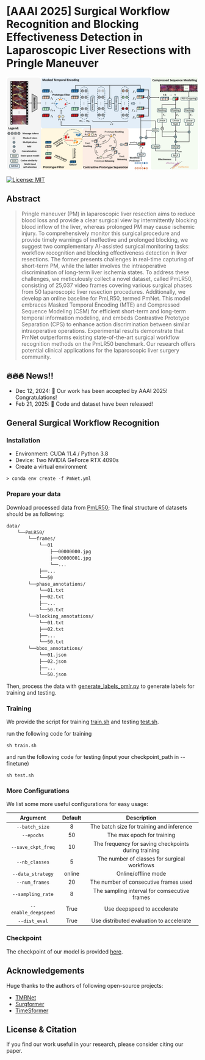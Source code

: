 # [AAAI 2025] Surgical Workflow Recognition and Blocking Effectiveness Detection in Laparoscopic Liver Resections with Pringle Maneuver

<div align=center>
<img src="assets/Pipeline.png">
</div>

[![License: MIT](https://img.shields.io/badge/License-MIT-green.svg)](https://opensource.org/licenses/MIT)

## Abstract

> Pringle maneuver (PM) in laparoscopic liver resection aims to reduce blood loss and provide a clear surgical view by intermittently blocking blood inflow of the liver, whereas prolonged PM may cause ischemic injury. To comprehensively monitor this surgical procedure and provide timely warnings of ineffective and prolonged blocking, we suggest two complementary AI-assisted surgical monitoring tasks: workflow recognition and blocking effectiveness detection in liver resections. The former presents challenges in real-time capturing of short-term PM, while the latter involves the intraoperative discrimination of long-term liver ischemia states. To address these challenges, we meticulously collect a novel dataset, called PmLR50, consisting of 25,037 video frames covering various surgical phases from 50 laparoscopic liver resection procedures. Additionally, we develop an online baseline for PmLR50, termed PmNet. This model embraces Masked Temporal Encoding (MTE) and Compressed Sequence Modeling (CSM) for efficient short-term and long-term temporal information modeling, and embeds Contrastive Prototype Separation (CPS) to enhance action discrimination between similar intraoperative operations. Experimental results demonstrate that PmNet outperforms existing state-of-the-art surgical workflow recognition methods on the PmLR50 benchmark. Our research offers potential clinical applications for the laparoscopic liver surgery community.


## 🔥🔥🔥 News!!
* Dec 12, 2024: 🤗 Our work has been accepted by AAAI 2025! Congratulations!
* Feb 21, 2025: 🚀 Code and dataset have been released!


## General Surgical Workflow Recognition
### Installation
* Environment: CUDA 11.4 / Python 3.8
* Device: Two NVIDIA GeForce RTX 4090s
* Create a virtual environment
```shell
> conda env create -f PmNet.yml
```
### Prepare your data
Download processed data from [PmLR50](https://docs.google.com/forms/d/e/1FAIpQLSf33G5mdwXeqwabfbXnEboMpj48iCNlQBAY_up4kLuZiqCPUQ/viewform?usp=dialog);
The final structure of datasets should be as following:

```bash
data/
    └──PmLR50/
        └──frames/
            └──01
                ├──00000000.jpg
                ├──00000001.jpg
                └──...
            ├──...    
            └──50
        └──phase_annotations/
            └──01.txt
            ├──02.txt
            ├──...
            └──50.txt
        └──blocking_annotations/
            └──01.txt
            ├──02.txt
            ├──...
            └──50.txt
        └──bbox_annotations/
            └──01.json
            ├──02.json
            ├──...
            └──50.json
```
Then, process the data with [generate_labels_pmlr.py]([https://github.com/RascalGdd/PmNet/blob/main/train.sh](https://github.com/RascalGdd/PmNet/blob/main/datasets/data_preprosses/generate_labels_pmlr.py)) to generate labels for training and testing.

### Training
We provide the script for training [train.sh](https://github.com/RascalGdd/PmNet/blob/main/train.sh) and testing [test.sh](https://github.com/RascalGdd/PmNet/blob/main/test.sh).

run the following code for training

```shell
sh train.sh
```
and run the following code for testing (input your checkpoint_path in --finetune)

```shell
sh test.sh
```
### More Configurations

We list some more useful configurations for easy usage:

|        Argument        |  Default  |                Description                |
|:----------------------:|:---------:|:-----------------------------------------:|
|       `--batch_size`       |   8    |   The batch size for training and inference   |
|     `--epochs`     | 50  |      The max epoch for training      |
|    `--save_ckpt_freq`    |    10    |     The frequency for saving checkpoints during training     |
|    `--nb_classes`     |    5     |     The number of classes for surgical workflows      |
| `--data_strategy` |    online    |    Online/offline mode       |
|     `--num_frames`     |    20    | The number of consecutive frames used  |
|     `--sampling_rate`   |    8  | The sampling interval for comsecutive frames |
|        `--enable_deepspeed`        |    True  |   Use deepspeed to accelerate  |
|  `--dist_eval`   |   True   |    Use distributed evaluation to accelerate    |

### Checkpoint

The checkpoint of our model is provided [here](https://mycuhk-my.sharepoint.com/:u:/g/personal/1155229775_link_cuhk_edu_hk/EZVHcTmQBY1Mv1zTSLEtu0cBKTA7zTNURaG65gWWloqFmg?e=Zudo2X).

## Acknowledgements
Huge thanks to the authors of following open-source projects:
- [TMRNet](https://github.com/YuemingJin/TMRNet)
- [Surgformer](https://github.com/isyangshu/Surgformer/)
- [TimeSformer](https://github.com/facebookresearch/TimeSformer)

## License & Citation 
If you find our work useful in your research, please consider citing our paper.

